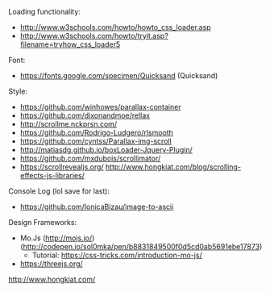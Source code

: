 Loading functionality:
- http://www.w3schools.com/howto/howto_css_loader.asp
- http://www.w3schools.com/howto/tryit.asp?filename=tryhow_css_loader5


Font:
- https://fonts.google.com/specimen/Quicksand (Quicksand)

Style:
- https://github.com/winhowes/parallax-container
- https://github.com/dixonandmoe/rellax
- http://scrollme.nckprsn.com/
- https://github.com/Rodrigo-Ludgero/rlsmooth
- https://github.com/cyntss/Parallax-img-scroll
- http://matiasdg.github.io/boxLoader-Jquery-Plugin/
- https://github.com/mxdubois/scrollimator/
- https://scrollrevealjs.org/
http://www.hongkiat.com/blog/scrolling-effects-js-libraries/

Console Log (lol save for last):
- https://github.com/IonicaBizau/image-to-ascii

Design Frameworks:
- Mo.Js (http://mojs.io/) (http://codepen.io/sol0mka/pen/b8831849500f0d5cd0ab5691ebe17873)
  - Tutorial: https://css-tricks.com/introduction-mo-js/
- https://threejs.org/


http://www.hongkiat.com/
